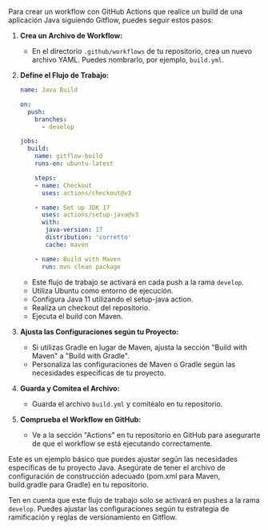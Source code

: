 Para crear un workflow con GitHub Actions que realice un build de una aplicación Java siguiendo Gitflow, puedes seguir estos pasos:

1. **Crea un Archivo de Workflow:**
   - En el directorio `.github/workflows` de tu repositorio, crea un nuevo archivo YAML. Puedes nombrarlo, por ejemplo, `build.yml`.

2. **Define el Flujo de Trabajo:**
   ```yaml
   name: Java Build

   on:
     push:
       branches:
         - develop

   jobs:
     build:
       name: gitflow-build
       runs-on: ubuntu-latest

       steps:
       - name: Checkout
         uses: actions/checkout@v3

       - name: Set up JDK 17
         uses: actions/setup-java@v3
         with:
          java-version: 17
          distribution: 'corretto'
          cache: maven

       - name: Build with Maven
         run: mvn clean package
   ```

   - Este flujo de trabajo se activará en cada push a la rama `develop`.
   - Utiliza Ubuntu como entorno de ejecución.
   - Configura Java 11 utilizando el setup-java action.
   - Realiza un checkout del repositorio.
   - Ejecuta el build con Maven.

3. **Ajusta las Configuraciones según tu Proyecto:**
   - Si utilizas Gradle en lugar de Maven, ajusta la sección "Build with Maven" a "Build with Gradle".
   - Personaliza las configuraciones de Maven o Gradle según las necesidades específicas de tu proyecto.

4. **Guarda y Comitea el Archivo:**
   - Guarda el archivo `build.yml` y comitéalo en tu repositorio.

5. **Comprueba el Workflow en GitHub:**
   - Ve a la sección "Actions" en tu repositorio en GitHub para asegurarte de que el workflow se está ejecutando correctamente.

Este es un ejemplo básico que puedes ajustar según las necesidades específicas de tu proyecto Java. Asegúrate de tener el archivo de configuración de construcción adecuado (pom.xml para Maven, build.gradle para Gradle) en tu repositorio.

Ten en cuenta que este flujo de trabajo solo se activará en pushes a la rama `develop`. Puedes ajustar las configuraciones según tu estrategia de ramificación y reglas de versionamiento en Gitflow.